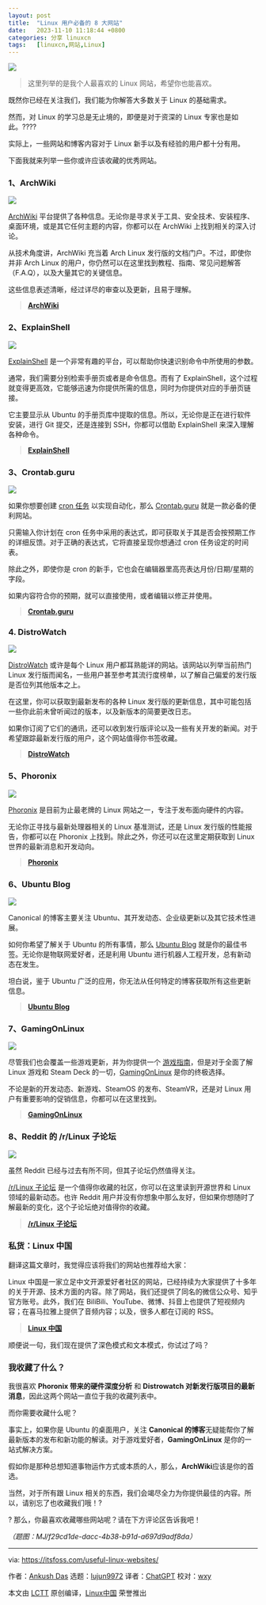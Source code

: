 ```yaml
---
layout: post
title:	"Linux 用户必备的 8 大网站"
date:	2023-11-10 11:18:44 +0800 
categories:	分享 linuxcn 
tags:	[linuxcn,网站,Linux]
---
```



![](/Asserts/Images/album/202311/10/111732lnv0n709f7n59xqv.png)



> 
> 这里列举的是我个人最喜欢的 Linux 网站，希望你也能喜欢。
> 
> 
> 


既然你已经在关注我们，我们能为你解答大多数关于 Linux 的基础需求。


然而，对 Linux 的学习总是无止境的，即便是对于资深的 Linux 专家也是如此。?‍??‍?


实际上，一些网站和博客内容对于 Linux 新手以及有经验的用户都十分有用。


下面我就来列举一些你或许应该收藏的优秀网站。


### 1、ArchWiki


![](/Asserts/Images/album/202311/10/111844pxoa86w65xzxdmw5.jpg)


[ArchWiki](https://wiki.archlinux.org/) 平台提供了各种信息。无论你是寻求关于工具、安全技术、安装程序、桌面环境，或是其它任何主题的内容，你都可以在 ArchWiki 上找到相关的深入讨论。


从技术角度讲，ArchWiki 充当着 Arch Linux 发行版的文档门户。不过，即使你并非 Arch Linux 的用户，你仍然可以在这里找到教程、指南、常见问题解答（F.A.Q），以及大量其它的关键信息。


这些信息表述清晰，经过详尽的审查以及更新，且易于理解。



> 
> **[ArchWiki](https://wiki.archlinux.org/)**
> 
> 
> 


### 2、ExplainShell


![](/Asserts/Images/album/202311/10/111845eneg71g1dgr4rhuc.jpg)


[ExplainShell](https://explainshell.com/) 是一个非常有趣的平台，可以帮助你快速识别命令中所使用的参数。


通常，我们需要分别检索手册页或者是命令信息。而有了 ExplainShell，这个过程就变得更高效，它能够迅速为你提供所需的信息，同时为你提供对应的手册页链接。


它主要显示从 Ubuntu 的手册页库中提取的信息。所以，无论你是正在进行软件安装，进行 Git 提交，还是连接到 SSH，你都可以借助 ExplainShell 来深入理解各种命令。



> 
> **[ExplainShell](https://explainshell.com/)**
> 
> 
> 


### 3、Crontab.guru


![](/Asserts/Images/album/202311/10/111845i333jmjbm8emymkq.jpg)


如果你想要创建 [cron 任务](https://itsfoss.com/cron-job/) 以实现自动化，那么 [Crontab.guru](https://crontab.guru/) 就是一款必备的便利网站。


只需输入你计划在 cron 任务中采用的表达式，即可获取关于其是否会按预期工作的详细反馈。对于正确的表达式，它将直接呈现你想通过 cron 任务设定的时间表。


除此之外，即使你是 cron 的新手，它也会在编辑器里高亮表达月份/日期/星期的字段。


如果内容符合你的预期，就可以直接使用，或者编辑以修正并使用。



> 
> **[Crontab.guru](https://crontab.guru/)**
> 
> 
> 


### 4. DistroWatch


![](/Asserts/Images/album/202311/10/111846eljj2j2kewkj00iz.jpg)


[DistroWatch](https://distrowatch.com/) 或许是每个 Linux 用户都耳熟能详的网站。该网站以列举当前热门 Linux 发行版而闻名，一些用户甚至参考其流行度榜单，以了解自己偏爱的发行版是否位列其他版本之上。


在这里，你可以获取到最新发布的各种 Linux 发行版的更新信息，其中可能包括一些你此前未曾听闻过的版本，以及新版本的简要更改日志。


如果你订阅了它们的通讯，还可以收到发行版评论以及一些有关开发的新闻。对于希望跟踪最新发行版的用户，这个网站值得你书签收藏。



> 
> **[DistroWatch](https://distrowatch.com/)**
> 
> 
> 


### 5、Phoronix


![](/Asserts/Images/album/202311/10/111846eb115foe6i16g8ae.jpg)


[Phoronix](https://www.phoronix.com/) 是目前为止最老牌的 Linux 网站之一，专注于发布面向硬件的内容。


无论你正寻找与最新处理器相关的 Linux 基准测试，还是 Linux 发行版的性能报告，你都可以在 Phoronix 上找到。除此之外，你还可以在这里定期获取到 Linux 世界的最新消息和开发动向。



> 
> **[Phoronix](https://www.phoronix.com/)**
> 
> 
> 


### 6、Ubuntu Blog


![](/Asserts/Images/album/202311/10/111846wqvzzbnddb8gdd80.jpg)


Canonical 的博客主要关注 Ubuntu、其开发动态、企业级更新以及其它技术性进展。


如何你希望了解关于 Ubuntu 的所有事情，那么 [Ubuntu Blog](https://ubuntu.com/blog) 就是你的最佳书签。无论你是物联网爱好者，还是利用 Ubuntu 进行机器人工程开发，总有新动态在发生。


坦白说，鉴于 Ubuntu 广泛的应用，你无法从任何特定的博客获取所有这些更新信息。



> 
> **[Ubuntu Blog](https://ubuntu.com/blog)**
> 
> 
> 


### 7、GamingOnLinux


![](/Asserts/Images/album/202311/10/111846z7catx5kkbxbommx.jpg)


尽管我们也会覆盖一些游戏更新，并为你提供一个 [游戏指南](https://itsfoss.com/linux-gaming-guide/)，但是对于全面了解 Linux 游戏和 Steam Deck 的一切，[GamingOnLinux](https://gamingonlinux.com/) 是你的终极选择。


不论是新的开发动态、新游戏、SteamOS 的发布、SteamVR，还是对 Linux 用户有重要影响的促销信息，你都可以在这里找到。



> 
> **[GamingOnLinux](https://gamingonlinux.com/)**
> 
> 
> 


### 8、Reddit 的 /r/Linux 子论坛


![](/Asserts/Images/album/202311/10/111846gcif59xi5fg088ia.jpg)


虽然 Reddit 已经与过去有所不同，但其子论坛仍然值得关注。


[/r/Linux 子论坛](https://www.reddit.com/r/linux/) 是一个值得你收藏的社区，你可以在这里读到开源世界和 Linux 领域的最新动态。也许 Reddit 用户并没有你想象中那么友好，但如果你想随时了解最新的变化，这个子论坛绝对值得你的收藏。



> 
> **[/r/Linux 子论坛](https://www.reddit.com/r/linux/)**
> 
> 
> 


### 私货：Linux 中国


翻译这篇文章时，我觉得应该将我们的网站也推荐给大家：


Linux 中国是一家立足中文开源爱好者社区的网站，已经持续为大家提供了十多年的关于开源、技术方面的内容。除了网站，我们还提供了同名的微信公众号、知乎官方账号。此外，我们在 BiliBili、YouTube、微博、抖音上也提供了短视频内容；在喜马拉雅上提供了音频内容；以及，很多人都在订阅的 RSS。



> 
> **[Linux 中国](https://linux.cn/)**
> 
> 
> 


顺便说一句，我们现在提供了深色模式和文本模式，你试过了吗？


### 我收藏了什么？


我很喜欢 **Phoronix 带来的硬件深度分析** 和 **Distrowatch 对新发行版项目的最新消息**，因此这两个网站一直位于我的收藏列表中。


而你需要收藏什么呢？


事实上，如果你是 Ubuntu 的桌面用户，关注 **Canonical 的博客**无疑能帮你了解最新版本的发布和新功能的解读。对于游戏爱好者，**GamingOnLinux** 是你的一站式解决方案。


假如你是那种总想知道事物运作方式或本质的人，那么，**ArchWiki**应该是你的首选。


当然，对于所有跟 Linux 相关的东西，我们会竭尽全力为你提供最佳的内容。所以，请别忘了也收藏我们哦！?


? 那么，你最喜欢收藏哪些网站呢？请在下方评论区告诉我吧！


*（题图：MJ/f29cd1de-dacc-4b38-b91d-a697d9adf8da）*




---


via: <https://itsfoss.com/useful-linux-websites/>


作者：[Ankush Das](https://itsfoss.com/author/ankush/) 选题：[lujun9972](https://github.com/lujun9972) 译者：[ChatGPT](https://linux.cn/lctt/ChatGPT) 校对：[wxy](https://github.com/wxy)


本文由 [LCTT](https://github.com/LCTT/TranslateProject) 原创编译，[Linux中国](https://linux.cn/) 荣誉推出
